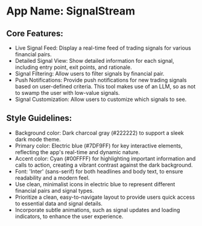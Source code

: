 # **App Name**: SignalStream

## Core Features:

- Live Signal Feed: Display a real-time feed of trading signals for various financial pairs.
- Detailed Signal View: Show detailed information for each signal, including entry point, exit points, and rationale.
- Signal Filtering: Allow users to filter signals by financial pair.
- Push Notifications: Provide push notifications for new trading signals based on user-defined criteria. This tool makes use of an LLM, so as not to swamp the user with low-value signals.
- Signal Customization: Allow users to customize which signals to see.

## Style Guidelines:

- Background color: Dark charcoal gray (#222222) to support a sleek dark mode theme.
- Primary color: Electric blue (#7DF9FF) for key interactive elements, reflecting the app's real-time and dynamic nature.
- Accent color: Cyan (#00FFFF) for highlighting important information and calls to action, creating a vibrant contrast against the dark background.
- Font: 'Inter' (sans-serif) for both headlines and body text, to ensure readability and a modern feel.
- Use clean, minimalist icons in electric blue to represent different financial pairs and signal types.
- Prioritize a clean, easy-to-navigate layout to provide users quick access to essential data and signal details.
- Incorporate subtle animations, such as signal updates and loading indicators, to enhance the user experience.